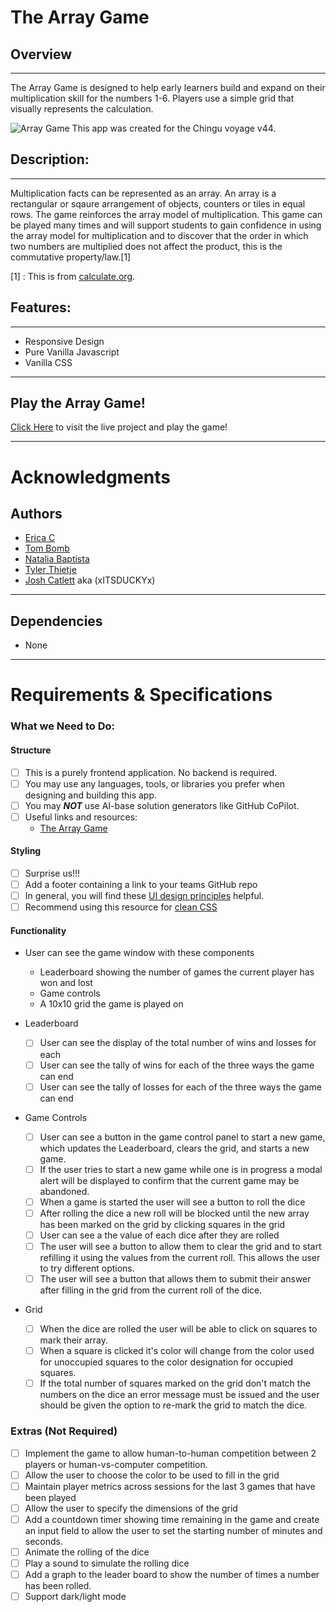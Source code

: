 # The Array Game

## Overview

---

The Array Game is designed to help early learners build and expand on their multiplication skill for the numbers 1-6. Players use a simple grid that visually represents the calculation. <br>

![Array Game](https://external-content.duckduckgo.com/iu/?u=https%3A%2F%2F1.bp.blogspot.com%2F-juarWBnU8QI%2FWCY91Cj3WAI%2FAAAAAAAABDs%2FQo76WUs2g5MmytFfS8K3VzjNXtwTSz8xgCLcB%2Fs1600%2FBLOG%252BPOST%252BTITLES10.jpg&f=1&nofb=1&ipt=06435e9aaab52e35ca87df6e4c6d3f46752390d3ce375616febd011e86afc644&ipo=images)
This app was created for the Chingu voyage v44.

## Description:

---

<p> Multiplication facts can be represented as an array.  An array is a rectangular or sqaure arrangement of objects, counters or tiles in equal rows. The game reinforces the array model of multiplication. This game can be played many times and will support students to gain confidence in using the array model for multiplication and to discover that the order in which two numbers are multiplied does not affect the product, this is the commutative property/law.[1]</p>

[1] : This is from [calculate.org](https://calculate.org.au/2020/07/10/the-array-game/).

## Features:

---

- Responsive Design
- Pure Vanilla Javascript
- Vanilla CSS

---
## Play the Array Game!
[Click Here](https://chingu-voyages.github.io/v44-tier1-team-04/) to visit the live project and play the game!

---
# Acknowledgments

## Authors

- [Erica C]()
- [Tom Bomb]()
- [Natalia Baptista](https://github.com/nanab210)
- [Tyler Thietje](https://github.com/tylerthietje)
- [Josh Catlett](https://github.com/xITSDUCKYx) aka (xITSDUCKYx)

---

## Dependencies

- None

---

# Requirements & Specifications

### What we Need to Do:

#### Structure

- [ ] This is a purely frontend application. No backend is required.
- [ ] You may use any languages, tools, or libraries you prefer when designing and building this app.
- [ ] You may **_NOT_** use AI-base solution generators like GitHub CoPilot.
- [ ] Useful links and resources:
  - [The Array Game](https://www.whatdowedoallday.com/array-game/)

#### Styling

- [ ] Surprise us!!!
- [ ] Add a footer containing a link to your teams GitHub repo
- [ ] In general, you will find these [UI design principles](https://www.justinmind.com/ui-design/principles) helpful.
- [ ] Recommend using this resource for [clean CSS](https://www.devbridge.com/articles/implementing-clean-css-bem-method/)

#### Functionality

- User can see the game window with these components

  - Leaderboard showing the number of games the current player has won and lost
  - Game controls
  - A 10x10 grid the game is played on

- Leaderboard

  - [ ] User can see the display of the total number of wins and losses for each
  - [ ] User can see the tally of wins for each of the three ways the game
        can end
  - [ ] User can see the tally of losses for each of the three ways the game
        can end

- Game Controls

  - [ ] User can see a button in the game control panel to start a new game, which updates the Leaderboard, clears the grid, and starts a new game.
  - [ ] If the user tries to start a new game while one is in progress a modal alert will be displayed to confirm that the current game may be abandoned.
  - [ ] When a game is started the user will see a button to roll the dice
  - [ ] After rolling the dice a new roll will be blocked until the new
        array has been marked on the grid by clicking squares in the grid
  - [ ] User can see a the value of each dice after they are rolled
  - [ ] The user will see a button to allow them to clear the grid and
        to start refilling it using the values from the current roll. This allows
        the user to try different options.
  - [ ] The user will see a button that allows them to submit their answer
        after filling in the grid from the current roll of the dice.

- Grid
  - [ ] When the dice are rolled the user will be able to click on squares
        to mark their array.
  - [ ] When a square is clicked it's color will change from the color used
        for unoccupied squares to the color designation for occupied squares.
  - [ ] If the total number of squares marked on the grid don't match the
        numbers on the dice an error message must be issued and the user should be
        given the option to re-mark the grid to match the dice.

### Extras (Not Required)

- [ ] Implement the game to allow human-to-human competition between 2
      players or human-vs-computer competition.
- [ ] Allow the user to choose the color to be used to fill in the grid
- [ ] Maintain player metrics across sessions for the last 3 games that have
      been played
- [ ] Allow the user to specify the dimensions of the grid
- [ ] Add a countdown timer showing time remaining in the game and create an
      input field to allow the user to set the starting number of minutes and seconds.
- [ ] Animate the rolling of the dice
- [ ] Play a sound to simulate the rolling dice
- [ ] Add a graph to the leader board to show the number of times a number
      has been rolled.
- [ ] Support dark/light mode
